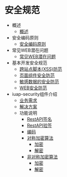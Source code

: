 # 安全规范
* 概述
   * [概述](gai_shu.md)
* 安全编码原则
   * [安全编码原则](an_quan_bian_ma_yuan_ze.md)
* 常见WEB潜在问题
   * [常见WEB潜在问题](chang_jian_web_qian_zai_wen_ti.md)
* 基本开发安全规范
   * [跨站点脚本(XSS)防范](chapter4_section1.md)
   * [页面组件安全防范](chapter4_section2.md)
   * [敏感数据的安全防范](chapter4_section3.md)
   * [WEB安全防范](chapter4_section4.md)
* iuap-security组件介绍
   * [业务需求](chapter5_section1.md)
   * [解决方案](chapter5_section2.md)
   * 功能说明
       * [RestAPI签名](chapter5_section3.md)
       * [RestAPI验签](chapter5_section4.md)
       * [编码](chapter5_section5.md)
       * [对称加密算法](chapter5_section6.md)
           * [加密](chapter5_section7.md)
           * [解密](chapter5_section8.md)
       * [非对称加密算法](chapter5_section9.md)
           * [加密](chapter5_section10.md)
           * [解密](chapter5_section11.md)

